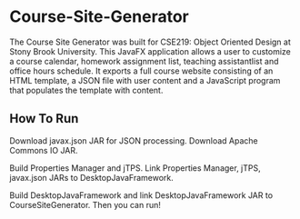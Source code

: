 # Course-Site-Generator

The Course Site Generator was built for CSE219: Object Oriented Design at Stony Brook University.
This JavaFX application allows a user to customize a course calendar, homework assignment list, teaching assistantlist and office hours schedule. It exports a full course website consisting of an HTML template, a JSON file with user content and a JavaScript program that populates the template with content.

## How To Run

Download javax.json JAR for JSON processing. Download Apache Commons IO JAR.

Build Properties Manager and jTPS. Link Properties Manager, jTPS, javax.json JARs to DesktopJavaFramework. 

Build DesktopJavaFramework and link DesktopJavaFramework JAR to CourseSiteGenerator. Then you can run!
